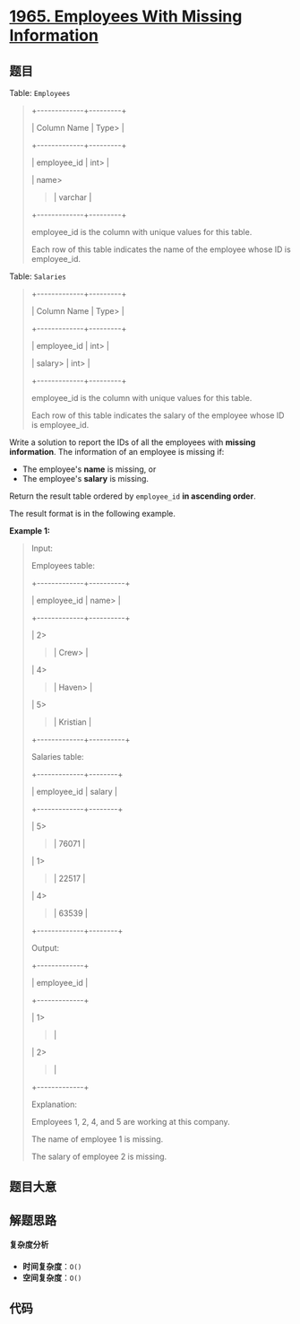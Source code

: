 # [1965. Employees With Missing Information](https://leetcode.com/problems/employees-with-missing-information/)

## 题目

Table: `Employees`

> +-------------+---------+
>
> | Column Name | Type>
> |
>
> +-------------+---------+
>
> | employee_id | int>
> |
>
> | name>
>
> > | varchar |
>
> +-------------+---------+
>
> employee_id is the column with unique values for this table.
>
> Each row of this table indicates the name of the employee whose ID is employee_id.

Table: `Salaries`

> +-------------+---------+
>
> | Column Name | Type>
> |
>
> +-------------+---------+
>
> | employee_id | int>
> |
>
> | salary>
> | int>
> |
>
> +-------------+---------+
>
> employee_id is the column with unique values for this table.
>
> Each row of this table indicates the salary of the employee whose ID is employee_id.

Write a solution to report the IDs of all the employees with **missing
information**. The information of an employee is missing if:

- The employee's **name** is missing, or
- The employee's **salary** is missing.

Return the result table ordered by `employee_id` **in ascending order**.

The result format is in the following example.

**Example 1:**

> Input:
>
> Employees table:
>
> +-------------+----------+
>
> | employee_id | name>
> |
>
> +-------------+----------+
>
> | 2>
>
> > | Crew>
> > |
>
> | 4>
>
> > | Haven>
> > |
>
> | 5>
>
> > | Kristian |
>
> +-------------+----------+
>
> Salaries table:
>
> +-------------+--------+
>
> | employee_id | salary |
>
> +-------------+--------+
>
> | 5>
>
> > | 76071 |
>
> | 1>
>
> > | 22517 |
>
> | 4>
>
> > | 63539 |
>
> +-------------+--------+
>
> Output:
>
> +-------------+
>
> | employee_id |
>
> +-------------+
>
> | 1>
>
> > |
>
> | 2>
>
> > |
>
> +-------------+
>
> Explanation:
>
> Employees 1, 2, 4, and 5 are working at this company.
>
> The name of employee 1 is missing.
>
> The salary of employee 2 is missing.

## 题目大意

## 解题思路

#### 复杂度分析

- **时间复杂度**：`O()`
- **空间复杂度**：`O()`

## 代码

```javascript

```
